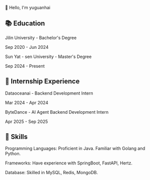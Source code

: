 👋 Hello, I'm yuguanhai

## 📚 Education
Jilin University - Bachelor's Degree

Sep 2020 - Jun 2024

Sun Yat - sen University - Master's Degree

Sep 2024 - Present

## 💼 Internship Experience
Dataoceanai - Backend Development Intern

Mar 2024 - Apr 2024

ByteDance - AI Agent Backend Development Intern

Apr 2025 - Sep 2025

## 🌟 Skills
Programming Languages: Proficient in Java. Familiar with Golang and Python.

Frameworks: Have experience with SpringBoot, FastAPI, Hertz.

Database: Skilled in MySQL, Redis, MongoDB.
